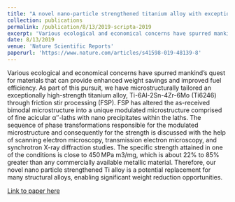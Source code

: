 ```yaml
---
title: "A novel nano-particle strengthened titanium alloy with exceptional specific strength"
collection: publications
permalink: /publication/8/13/2019-scripta-2019
excerpt: 'Various ecological and economical concerns have spurred mankind’s quest for materials that can provide enhanced weight savings and improved fuel efficiency. As part of this pursuit, we have microstructurally tailored an exceptionally high-strength titanium alloy, Ti-6Al-2Sn-4Zr-6Mo (Ti6246) through friction stir processing (FSP). FSP has altered the as-received bimodal microstructure into a unique modulated microstructure comprised of fine acicular α″-laths with nano precipitates within the laths. The sequence of phase transformations responsible for the modulated microstructure and consequently for the strength is discussed with the help of scanning electron microscopy, transmission electron microscopy, and synchrotron X-ray diffraction studies. The specific strength attained in one of the conditions is close to 450 MPa m3/mg, which is about 22% to 85% greater than any commercially available metallic material. Therefore, our novel nano particle strengthened Ti alloy is a potential replacement for many structural alloys, enabling significant weight reduction opportunities.'
date: 8/13/2019
venue: 'Nature Scientific Reports'
paperurl: 'https://www.nature.com/articles/s41598-019-48139-8'
---
```

Various ecological and economical concerns have spurred mankind’s quest for materials that can provide enhanced weight savings and improved fuel efficiency. As part of this pursuit, we have microstructurally tailored an exceptionally high-strength titanium alloy, Ti-6Al-2Sn-4Zr-6Mo (Ti6246) through friction stir processing (FSP). FSP has altered the as-received bimodal microstructure into a unique modulated microstructure comprised of fine acicular α″-laths with nano precipitates within the laths. The sequence of phase transformations responsible for the modulated microstructure and consequently for the strength is discussed with the help of scanning electron microscopy, transmission electron microscopy, and synchrotron X-ray diffraction studies. The specific strength attained in one of the conditions is close to 450 MPa m3/mg, which is about 22% to 85% greater than any commercially available metallic material. Therefore, our novel nano particle strengthened Ti alloy is a potential replacement for many structural alloys, enabling significant weight reduction opportunities.

[Link to paper here](https://www.nature.com/articles/s41598-019-48139-8)
